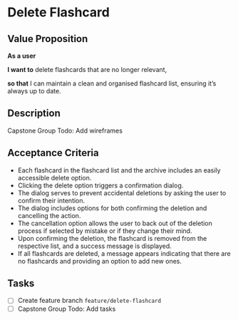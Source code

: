 # Delete Flashcard

## Value Proposition

**As a user**

**I want to** delete flashcards that are no longer relevant,

**so that** I can maintain a clean and organised flashcard list, ensuring it’s always up to date.

## Description

Capstone Group Todo: Add wireframes

## Acceptance Criteria

- Each flashcard in the flashcard list and the archive includes an easily accessible delete option.
- Clicking the delete option triggers a confirmation dialog.
- The dialog serves to prevent accidental deletions by asking the user to confirm their intention.
- The dialog includes options for both confirming the deletion and cancelling the action.
- The cancellation option allows the user to back out of the deletion process if selected by mistake or if they change their mind.
- Upon confirming the deletion, the flashcard is removed from the respective list, and a success message is displayed.
- If all flashcards are deleted, a message appears indicating that there are no flashcards and providing an option to add new ones.

## Tasks

- [ ] Create feature branch `feature/delete-flashcard`
- [ ] Capstone Group Todo: Add tasks
